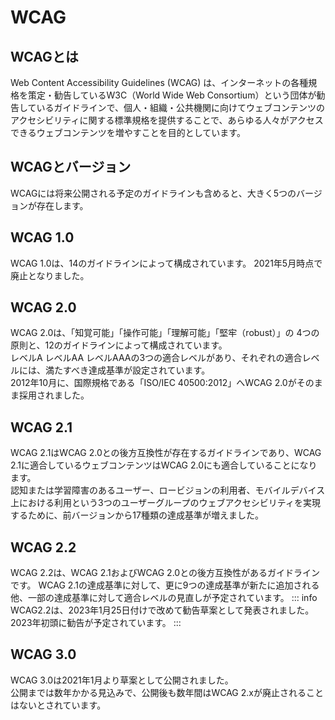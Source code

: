 # WCAG

## WCAGとは
Web Content Accessibility Guidelines (WCAG) は、インターネットの各種規格を策定・勧告しているW3C（World Wide Web Consortium）という団体が勧告しているガイドラインで、個人・組織・公共機関に向けてウェブコンテンツのアクセシビリティに関する標準規格を提供することで、あらゆる人々がアクセスできるウェブコンテンツを増やすことを目的としています。

## WCAGとバージョン
WCAGには将来公開される予定のガイドラインも含めると、大きく5つのバージョンが存在します。

## WCAG 1.0 <Badge type="info" text="1999年5月 勧告" />
WCAG 1.0は、14のガイドラインによって構成されています。
2021年5月時点で廃止となりました。

## WCAG 2.0 <Badge type="tip" text="2008年12月 勧告" />
WCAG 2.0は、「知覚可能」「操作可能」「理解可能」「堅牢（robust）」の 4つの原則と、12のガイドラインによって構成されています。<br>
レベルA レベルAA レベルAAAの3つの適合レベルがあり、それぞれの適合レベルには、満たすべき達成基準が設定されています。<br>
2012年10月に、国際規格である「ISO/IEC 40500:2012」へWCAG 2.0がそのまま採用されました。

## WCAG 2.1 <Badge type="tip" text="2018年6月 勧告" />
WCAG 2.1はWCAG 2.0との後方互換性が存在するガイドラインであり、WCAG 2.1に適合しているウェブコンテンツはWCAG 2.0にも適合していることになります。<br>
認知または学習障害のあるユーザー、ロービジョンの利用者、モバイルデバイス上における利用という3つのユーザーグループのウェブアクセシビリティを実現するために、前バージョンから17種類の達成基準が増えました。

## WCAG 2.2 <Badge type="warning" text="2022年9月 勧告候補" />
WCAG 2.2は、WCAG 2.1およびWCAG 2.0との後方互換性があるガイドラインです。
WCAG 2.1の達成基準に対して、更に9つの達成基準が新たに追加される他、一部の達成基準に対して適合レベルの見直しが予定されています。
::: info
WCAG2.2は、2023年1月25日付けで改めて勧告草案として発表されました。2023年初頭に勧告が予定されています。
:::

## WCAG 3.0 <Badge type="warning" text="2021年12月 草案" />
WCAG 3.0は2021年1月より草案として公開されました。<br>
公開までは数年かかる見込みで、公開後も数年間はWCAG 2.xが廃止されることはないとされています。